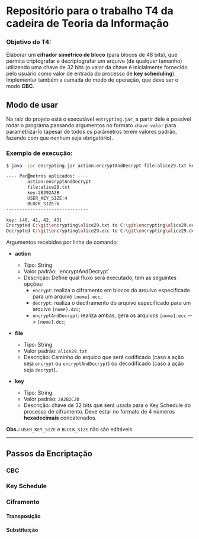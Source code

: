 # Repositório para o trabalho T4 da cadeira de Teoria da Informação
### Objetivo do T4:
Elaborar um **cifrador simétrico de bloco** (para blocos de 48 bits), que permita criptografar e decriptografar um arquivo (de qualquer tamanho) utilizando uma chave de 32 bits (o valor da chave é inicialmente fornecido pelo usuário como valor de entrada do processo de **key scheduling**). Implementar também a camada do modo de operação, que deve ser o modo **CBC**.
## Modo de usar
Na raíz do projeto está o executável `entrypting.jar`, a partir dele é possível rodar o programa passando argumentos no formato `chave:valor` para parametrizá-lo (apesar de todos os parâmetros terem valores padrão, fazendo com que nenhum seja obrigatório).
### Exemplo de execução: 
```bash
$ java -jar encrypting.jar action:encryptAndDecrypt file:alice29.txt key:28292A2B

---- Par▒metros aplicados: ----
        action:encryptAndDecrypt
        file:alice29.txt
        key:28292A2B
        USER_KEY_SIZE:4
        BLOCK_SIZE:6
-------------------------------

key: [40, 41, 42, 43]
Encrypted C:\git\encrypting\alice29.txt to C:\git\encrypting\alice29.ecc
Decrypted C:\git\encrypting\alice29.ecc to C:\git\encrypting\alice29.dcc

```
Argumentos recebidos por linha de comando:
* **action**
  * Tipo: String
  * Valor padrão: ´encryptAndDecrypt´
  * Descrição: Define qual fluxo será executado, tem as seguintes opções:
    * `encrypt`: realiza o ciframento em blocos do arquivo especificado para um arquivo `[nome].ecc`;
    * `decrypt`: realiza o deciframento do arquivo especificado para um arquivo `[nome].dcc`;
    * `encryptAndDecrypt`: realiza ambas, gera os arquivos `[nome].ecc` --> `[nome].dcc`;

* **file**
  * Tipo: String
  * Valor padrão: `alice29.txt`
  * Descrição: Caminho do arquico que será codificado (caso a ação seja `encrypt` ou `encryptAndDecrypt`) ou decodificado (caso a ação seja `decrypt`).

* **key**
  * Tipo: String
  * Valor padrão: `2A2B2C2D`
  * Descrição: chave de 32 bits que será usada para o Key Schedule do processo de ciframento. Deve estar no formato de 4 números **hexadecimais** concatenados.

 **Obs.:** `USER_KEY_SIZE` e `BLOCK_SIZE` não são editáveis.

---
## Passos da Encriptação


### CBC

### Key Schedule

### Ciframento
#### Transposição
#### Substituição
